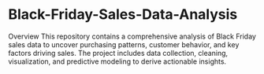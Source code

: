 # Black-Friday-Sales-Data-Analysis
Overview This repository contains a comprehensive analysis of Black Friday sales data to uncover purchasing patterns, customer behavior, and key factors driving sales. The project includes data collection, cleaning, visualization, and predictive modeling to derive actionable insights.
